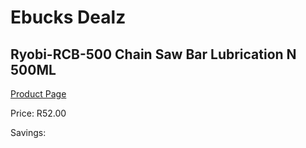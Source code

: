 
# Ebucks Dealz
## Ryobi-RCB-500 Chain Saw Bar Lubrication N 500ML
[Product Page](https://www.ebucks.com/web/shop/productSelected.do?prodId=1220461674&catId=370101825)

Price: R52.00

Savings: 


	